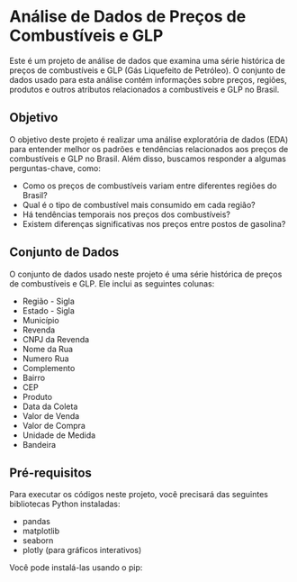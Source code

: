 # Análise de Dados de Preços de Combustíveis e GLP

Este é um projeto de análise de dados que examina uma série histórica de preços de combustíveis e GLP (Gás Liquefeito de Petróleo). O conjunto de dados usado para esta análise contém informações sobre preços, regiões, produtos e outros atributos relacionados a combustíveis e GLP no Brasil.

## Objetivo

O objetivo deste projeto é realizar uma análise exploratória de dados (EDA) para entender melhor os padrões e tendências relacionados aos preços de combustíveis e GLP no Brasil. Além disso, buscamos responder a algumas perguntas-chave, como:

- Como os preços de combustíveis variam entre diferentes regiões do Brasil?
- Qual é o tipo de combustível mais consumido em cada região?
- Há tendências temporais nos preços dos combustíveis?
- Existem diferenças significativas nos preços entre postos de gasolina?

## Conjunto de Dados

O conjunto de dados usado neste projeto é uma série histórica de preços de combustíveis e GLP. Ele inclui as seguintes colunas:

- Região - Sigla
- Estado - Sigla
- Município
- Revenda
- CNPJ da Revenda
- Nome da Rua
- Numero Rua
- Complemento
- Bairro
- CEP
- Produto
- Data da Coleta
- Valor de Venda
- Valor de Compra
- Unidade de Medida
- Bandeira

## Pré-requisitos

Para executar os códigos neste projeto, você precisará das seguintes bibliotecas Python instaladas:

- pandas
- matplotlib
- seaborn
- plotly (para gráficos interativos)

Você pode instalá-las usando o pip:

